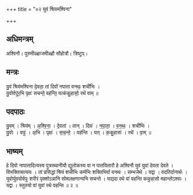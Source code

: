 +++
title = "०२ युवं श्रियमश्विना"

+++
## अधिमन्त्रम्
अश्विनौ। पुरुमीळ्हाजमीळ्हौ सौहोत्रौ। त्रिष्टुप्।

## मन्त्रः
यु॒वं श्रिय॑मश्विना दे॒वता॒ तां दिवो॑ नपाता वनथः॒ शची॑भिः ।  
यु॒वोर्वपु॑र॒भि पृक्षः॑ सचन्ते॒ वह॑न्ति॒ यत्क॑कु॒हासो॒ रथे॑ वाम् ॥

## पदपाठः
यु॒वम् । श्रिय॑म् । अ॒श्वि॒ना॒ । दे॒वता॑ । तान् । दिवः॑ । न॒पा॒ता॒ । व॒न॒थः॒ । शची॑भिः ।  
यु॒वोः । वपुः॑ । अ॒भि । पृक्षः॑ । स॒च॒न्ते॒ । वह॑न्ति । यत् । क॒कु॒हासः॑ । रथे॑ । वा॒म् ॥

## भाष्यम्
हे दिवो नापातादित्यस्य पुत्रस्थानीयौ द्युलोकस्य वा न पातयितारौ हे अश्विनौ युवं युवां देवता देवते । विभक्तिव्यत्ययः । तां प्रसिद्धां श्रियं शचीभिः कर्मभिः शक्तिभिर्वा वनथः । सम्भजेथे । यद्वा । वदतिर्दानार्थः । युवोर्युवयोर्वपुः शरीरं पृक्शोऽन्नानि सोमलक्षणान्यभि सचन्ते । यद्यदा रथे वां वहन्ति ककुहासो महान्तोऽश्वाः । यद्वा । स्तुतयो वां युवां रथे वहन्ति ॥ २ ॥